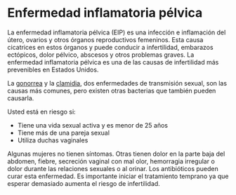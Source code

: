 Enfermedad inflamatoria pélvica
===============================


La enfermedad inflamatoria pélvica (EIP) es una infección e inflamación del útero, ovarios y otros órganos reproductivos femeninos. Esta causa cicatrices en estos órganos y puede conducir a infertilidad, embarazos ectópicos, dolor pélvico, abscesos y otros problemas graves. La enfermedad inflamatoria pélvica es una de las causas de infertilidad más prevenibles en Estados Unidos. 


La [gonorrea](https://medlineplus.gov/spanish/gonorrhea.html) y la [clamidia](https://medlineplus.gov/spanish/chlamydiainfections.html), dos enfermedades de transmisión sexual, son las causas más comunes, pero existen otras bacterias que también pueden causarla. 


Usted está en riesgo si:


* Tiene una vida sexual activa y es menor de 25 años
* Tiene más de una pareja sexual
* Utiliza duchas vaginales


Algunas mujeres no tienen síntomas. Otras tienen dolor en la parte baja del abdomen, fiebre, secreción vaginal con mal olor, hemorragia irregular o dolor durante las relaciones sexuales o al orinar. Los antibióticos pueden curar esta enfermedad. Es importante iniciar el tratamiento temprano ya que esperar demasiado aumenta el riesgo de infertilidad. 

